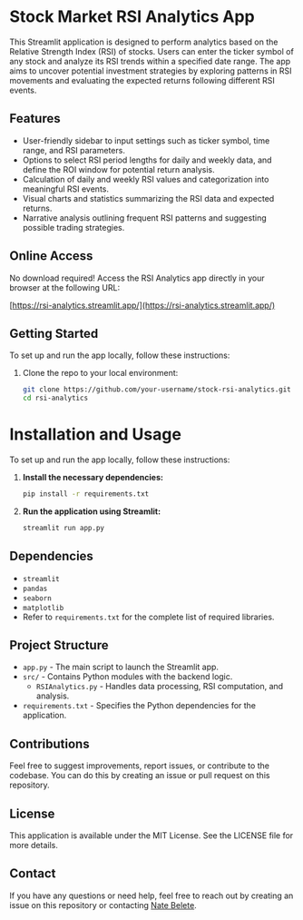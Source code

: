 # Stock Market RSI Analytics App

This Streamlit application is designed to perform analytics based on the Relative Strength Index (RSI) of stocks. Users can enter the ticker symbol of any stock and analyze its RSI trends within a specified date range. The app aims to uncover potential investment strategies by exploring patterns in RSI movements and evaluating the expected returns following different RSI events.

## Features

- User-friendly sidebar to input settings such as ticker symbol, time range, and RSI parameters.
- Options to select RSI period lengths for daily and weekly data, and define the ROI window for potential return analysis.
- Calculation of daily and weekly RSI values and categorization into meaningful RSI events.
- Visual charts and statistics summarizing the RSI data and expected returns.
- Narrative analysis outlining frequent RSI patterns and suggesting possible trading strategies.

## Online Access

No download required! Access the RSI Analytics app directly in your browser at the following URL:

[https://rsi-analytics.streamlit.app/](https://rsi-analytics.streamlit.app/)

## Getting Started

To set up and run the app locally, follow these instructions:

1. Clone the repo to your local environment:
   ```sh
   git clone https://github.com/your-username/stock-rsi-analytics.git
   cd rsi-analytics
   
# Installation and Usage

To set up and run the app locally, follow these instructions:

1. **Install the necessary dependencies:**
    ```sh
    pip install -r requirements.txt
    ```

2. **Run the application using Streamlit:**
    ```sh
    streamlit run app.py
    ```

## Dependencies

- `streamlit`
- `pandas`
- `seaborn`
- `matplotlib`
- Refer to `requirements.txt` for the complete list of required libraries.

## Project Structure

- `app.py` - The main script to launch the Streamlit app.
- `src/` - Contains Python modules with the backend logic.
  - `RSIAnalytics.py` - Handles data processing, RSI computation, and analysis.
- `requirements.txt` - Specifies the Python dependencies for the application.

## Contributions

Feel free to suggest improvements, report issues, or contribute to the codebase. You can do this by creating an issue or pull request on this repository.

## License

This application is available under the MIT License. See the LICENSE file for more details.

## Contact

If you have any questions or need help, feel free to reach out by creating an issue on this repository or contacting [Nate Belete](mailto:natebelete@gmail.com).
